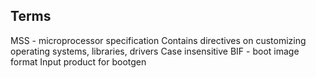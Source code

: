 Terms
-----
MSS - microprocessor specification
Contains directives on customizing operating systems, libraries, drivers
Case insensitive
BIF - boot image format
Input product for bootgen


